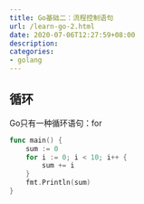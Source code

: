 ```yaml
---
title: Go基础二：流程控制语句
url: /learn-go-2.html
date: 2020-07-06T12:27:59+08:00
description: 
categories:
- golang
---
```


## 循环

Go只有一种循环语句：for
```go
func main() {
	sum := 0
	for i := 0; i < 10; i++ {
		sum += i
	}
	fmt.Println(sum)
}
```